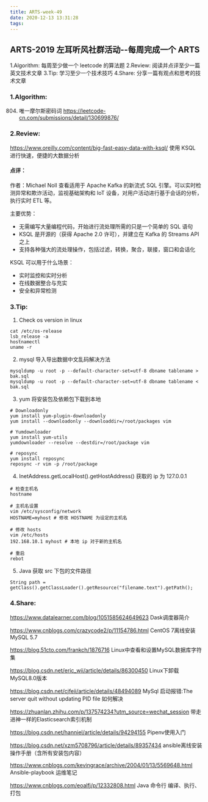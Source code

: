 ```yaml
---
title: ARTS-week-49
date: 2020-12-13 13:31:28
tags:
---
```



## ARTS-2019 左耳听风社群活动--每周完成一个 ARTS
1.Algorithm: 每周至少做一个 leetcode 的算法题
2.Review: 阅读并点评至少一篇英文技术文章
3.Tip: 学习至少一个技术技巧
4.Share: 分享一篇有观点和思考的技术文章

### 1.Algorithm:

804. 唯一摩尔斯密码词 https://leetcode-cn.com/submissions/detail/130699876/

### 2.Review:

https://www.oreilly.com/content/big-fast-easy-data-with-ksql/
使用 KSQL 进行快速，便捷的大数据分析

#### 点评：

作者：Michael Noll 查看适用于 Apache Kafka 的新流式 SQL 引擎。可以实时检测异常和欺诈活动，监视基础架构和 IoT 设备，对用户活动进行基于会话的分析，执行实时 ETL 等。

主要优势：
- 无需编写大量编程代码，开始进行流处理所需的只是一个简单的 SQL 语句
- KSQL 是开源的（获得 Apache 2.0 许可），并建立在 Kafka 的 Streams API 之上
- 支持各种强大的流处理操作，包括过滤，转换，聚合，联接，窗口和会话化

KSQL 可以用于什么场景：
- 实时监控和实时分析
- 在线数据整合与充实
- 安全和异常检测

### 3.Tip:

1. Check os version in linux
```shell
cat /etc/os-release
lsb_release -a
hostnamectl
uname -r
```

2. mysql 导入导出数据中文乱码解决方法

```shell
mysqldump -u root -p --default-character-set=utf-8 dbname tablename > bak.sql
mysqldump -u root -p --default-character-set=utf-8 dbname tablename < bak.sql
```

3. yum 将安装包及依赖包下载到本地

```shell
# Downloadonly
yum install yum-plugin-downloadonly
yum install --downloadonly --downloaddir=/root/packages vim

# Yumdownloader
yum install yum-utils
yumdownloader --resolve --destdir=/root/package vim

# reposync
yum install reposync
reposync -r vim -p /root/package
```

4. InetAddress.getLocalHost().getHostAddress() 获取的 ip 为 127.0.0.1

```shell
# 检查主机名
hostname

# 主机名设置
vim /etc/sysconfig/network
HOSTNAME=myhost # 修改 HOSTNAME 为设定的主机名

# 修改 hosts
vim /etc/hosts
192.168.10.1 myhost # 本地 ip 对于新的主机名

# 重启
rebot

```

5. Java 获取 src 下包的文件路径

```shell
String path = getClass().getClassLoader().getResource("filename.text").getPath();
```

### 4.Share:

https://www.datalearner.com/blog/1051585624649623
Dask调度器简介

https://www.cnblogs.com/crazycode2/p/11154786.html
CentOS 7离线安装MySQL 5.7

https://blog.51cto.com/frankch/1876716
Linux中查看和设置MySQL数据库字符集

https://blog.csdn.net/eric_wii/article/details/86300450
Linux下卸载MySQL8.0版本

https://blog.csdn.net/cjfeii/article/details/48494089
MySql 启动报错:The server quit without updating PID file 如何解决

https://zhuanlan.zhihu.com/p/137574234?utm_source=wechat_session
带走进神一样的Elasticsearch索引机制

https://blog.csdn.net/hanniel/article/details/94294155
Pipenv使用入门

https://blog.csdn.net/xzm5708796/article/details/89357434
ansible离线安装操作手册（含所有安装包内容）

https://www.cnblogs.com/kevingrace/archive/2004/01/13/5569648.html
Ansible-playbook 运维笔记

https://www.cnblogs.com/eoalfj/p/12332808.html
Java 命令行 编译、执行、打包